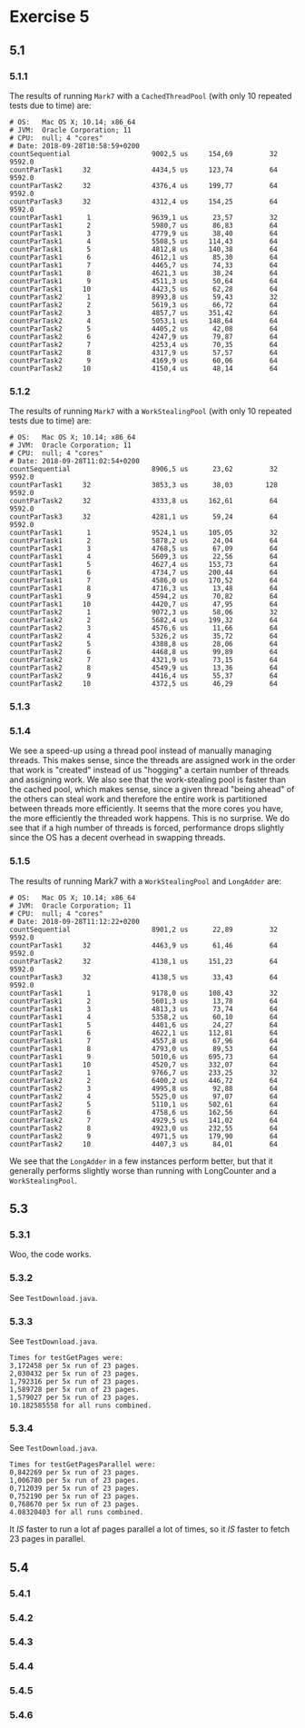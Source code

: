 # Exercise 5

## 5.1

### 5.1.1
The results of running `Mark7` with a `CachedThreadPool` (with only 10 repeated tests due to time) are: 

````
# OS:   Mac OS X; 10.14; x86_64
# JVM:  Oracle Corporation; 11
# CPU:  null; 4 "cores"
# Date: 2018-09-28T10:58:59+0200
countSequential                    9002,5 us     154,69         32
9592.0
countParTask1     32               4434,5 us     123,74         64
9592.0
countParTask2     32               4376,4 us     199,77         64
9592.0
countParTask3     32               4312,4 us     154,25         64
9592.0
countParTask1      1               9639,1 us      23,57         32
countParTask1      2               5980,7 us      86,83         64
countParTask1      3               4779,9 us      38,40         64
countParTask1      4               5508,5 us     114,43         64
countParTask1      5               4812,8 us     140,38         64
countParTask1      6               4612,1 us      85,30         64
countParTask1      7               4465,7 us      74,33         64
countParTask1      8               4621,3 us      38,24         64
countParTask1      9               4511,3 us      50,64         64
countParTask1     10               4423,5 us      62,28         64
countParTask2      1               8993,8 us      59,43         32
countParTask2      2               5619,3 us      66,72         64
countParTask2      3               4857,7 us     351,42         64
countParTask2      4               5053,1 us     148,64         64
countParTask2      5               4405,2 us      42,08         64
countParTask2      6               4247,9 us      79,87         64
countParTask2      7               4253,4 us      70,35         64
countParTask2      8               4317,9 us      57,57         64
countParTask2      9               4169,9 us      60,06         64
countParTask2     10               4150,4 us      48,14         64
````

### 5.1.2
The results of running `Mark7` with a `WorkStealingPool` (with only 10 repeated tests due to time) are: 

````
# OS:   Mac OS X; 10.14; x86_64
# JVM:  Oracle Corporation; 11
# CPU:  null; 4 "cores"
# Date: 2018-09-28T11:02:54+0200
countSequential                    8906,5 us      23,62         32
9592.0
countParTask1     32               3853,3 us      38,03        128
9592.0
countParTask2     32               4333,8 us     162,61         64
9592.0
countParTask3     32               4281,1 us      59,24         64
9592.0
countParTask1      1               9524,1 us     105,05         32
countParTask1      2               5878,2 us      24,04         64
countParTask1      3               4768,5 us      67,09         64
countParTask1      4               5609,3 us      22,56         64
countParTask1      5               4627,4 us     153,73         64
countParTask1      6               4734,7 us     200,44         64
countParTask1      7               4586,0 us     170,52         64
countParTask1      8               4716,3 us      13,48         64
countParTask1      9               4594,2 us      70,82         64
countParTask1     10               4420,7 us      47,95         64
countParTask2      1               9072,3 us      58,06         32
countParTask2      2               5682,4 us     199,32         64
countParTask2      3               4576,6 us      11,66         64
countParTask2      4               5326,2 us      35,72         64
countParTask2      5               4388,8 us      28,06         64
countParTask2      6               4468,8 us      99,89         64
countParTask2      7               4321,9 us      73,15         64
countParTask2      8               4549,9 us      13,36         64
countParTask2      9               4416,4 us      55,37         64
countParTask2     10               4372,5 us      46,29         64
````

### 5.1.3


### 5.1.4
We see a speed-up using a thread pool instead of manually managing threads. This makes sense, since the threads are assigned work in the order that work is "created" instead of us "hogging" a certain number of threads and assigning work. 
We also see that the work-stealing pool is faster than the cached pool, which makes sense, since a given thread "being ahead" of the others can steal work and therefore the entire work is partitioned between threads more efficiently. 
It seems that the more cores you have, the more efficiently the threaded work happens. This is no surprise. We do see that if a high number of threads is forced, performance drops slightly since the OS has a decent overhead in swapping threads. 

### 5.1.5
The results of running Mark7 with a `WorkStealingPool` and `LongAdder` are: 

````
# OS:   Mac OS X; 10.14; x86_64
# JVM:  Oracle Corporation; 11
# CPU:  null; 4 "cores"
# Date: 2018-09-28T11:12:22+0200
countSequential                    8901,2 us      22,89         32
9592.0
countParTask1     32               4463,9 us      61,46         64
9592.0
countParTask2     32               4138,1 us     151,23         64
9592.0
countParTask3     32               4138,5 us      33,43         64
9592.0
countParTask1      1               9178,0 us     108,43         32
countParTask1      2               5601,3 us      13,78         64
countParTask1      3               4813,3 us      73,74         64
countParTask1      4               5358,2 us      60,10         64
countParTask1      5               4401,6 us      24,27         64
countParTask1      6               4622,1 us     112,81         64
countParTask1      7               4557,8 us      67,96         64
countParTask1      8               4793,0 us      89,53         64
countParTask1      9               5010,6 us     695,73         64
countParTask1     10               4520,7 us     332,07         64
countParTask2      1               9766,7 us     233,25         32
countParTask2      2               6400,2 us     446,72         64
countParTask2      3               4995,8 us      92,88         64
countParTask2      4               5525,0 us      97,07         64
countParTask2      5               5110,1 us     502,61         64
countParTask2      6               4758,6 us     162,56         64
countParTask2      7               4929,5 us     141,02         64
countParTask2      8               4923,0 us     232,55         64
countParTask2      9               4971,5 us     179,90         64
countParTask2     10               4407,3 us      84,01         64
```` 

We see that the `LongAdder` in a few instances perform better, but that it generally performs slightly worse than running with LongCounter and a `WorkStealingPool`. 

## 5.3

### 5.3.1
Woo, the code works. 

### 5.3.2
See `TestDownload.java`.

### 5.3.3
See `TestDownload.java`.

````
Times for testGetPages were:
3,172458 per 5x run of 23 pages.
2,030432 per 5x run of 23 pages.
1,792316 per 5x run of 23 pages.
1,589728 per 5x run of 23 pages.
1,579027 per 5x run of 23 pages.
10.182585558 for all runs combined.
```` 

### 5.3.4
See `TestDownload.java`.

```` 
Times for testGetPagesParallel were:
0,842269 per 5x run of 23 pages.
1,006780 per 5x run of 23 pages.
0,712039 per 5x run of 23 pages.
0,752190 per 5x run of 23 pages.
0,768670 per 5x run of 23 pages.
4.08320403 for all runs combined.
```` 
It _IS_ faster to run a lot af pages parallel a lot of times, so it _IS_ faster to fetch 23 pages in parallel. 


## 5.4

### 5.4.1

### 5.4.2

### 5.4.3

### 5.4.4

### 5.4.5

### 5.4.6
